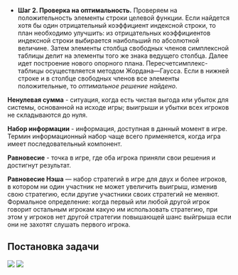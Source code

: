 * **Шаг 2. Проверка на оптимальность.** Проверяем на положительность элементы строки целевой функции. Если найдется хотя бы один отрицательный коэффициент индексной строки, то план необходимо улучшить: из отрицательных коэффициентов индексной строки выбирается наибольший по абсолютной величине. Затем элементы столбца свободных членов симплексной таблицы делит на элементы того же знака ведущего столбца. Далее идет построение нового опорного плана. Пересчетсимплекс-таблицы осуществляется методом Жордана—Гаусса.
Если в нижней строке и в столбце свободных членов все элементы положительные, то *оптимальное решение найдено*.

**Ненулевая сумма** - ситуация, когда есть чистая выгода или убыток для системы, основанной на исходе игры; выигрыши и убытки всех игроков не складываются до нуля.

**Набор информации** - информация, доступная в данный момент в игре. Термин информационный набор чаще всего применяется, когда игра имеет последовательный компонент.

**Равновесие** - точка в игре, где оба игрока приняли свои решения и достигнут результат.

**Равновeсие Нэша** — набор стратегий в игре для двух и более игроков, в котором ни один участник не может увеличить выигрыш, изменив свою стратегию, если другие участники своих стратегий не меняют. Формальное определение: когда первый или любой другой игрок говорит остальным игрокам какую им использовать стратегию, при этом у игроков нет другой стратегии повышающей шанс выйгрыша если они не захотят слушать первого игрока.

## Постановка задачи

![](https://sun9-4.userapi.com/c855024/v855024718/1633cc/t_sv-7RhYqo.jpg)
![](https://sun9-45.userapi.com/c855024/v855024718/1633db/MjlOxNuarqQ.jpg)
